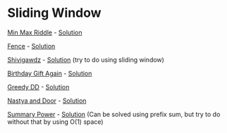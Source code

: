 # Sliding Window

[Min Max Riddle](https://www.hackerrank.com/challenges/min-max-riddle/problem) - [Solution](MinMaxRiddle.cpp)

[Fence](https://codeforces.com/problemset/problem/363/B) - [Solution](363B.cpp)

[Shivigawdz](https://www.codechef.com/problems/SHIVIGOD) - [Solution](SHIVIGOD.cpp) (try to do using sliding window)

[Birthday Gift Again](https://www.codechef.com/problems/BDGFT) - [Solution](BDGFT.cpp)

[Greedy DD](https://www.codechef.com/problems/ECAPR206) - [Solution](ECAPR206.cpp)

[Nastya and Door](https://codeforces.com/problemset/problem/1341/B) - [Solution](1341B.cpp)

[Summary Power](https://www.codechef.com/problems/SUMPOWER) - [Solution](SUMPOWER.cpp) (Can be solved using prefix sum, but try to do without that by using O(1) space)
